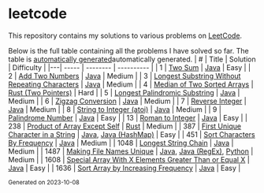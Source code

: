 # leetcode

This repository contains my solutions to various problems on [LeetCode](https://leetcode.com/).

Below is the full table containing all the problems I have solved so far. The table is [automatically generated](./.generate/main.py)automatically generated.
| # | Title | Solution | Difficulty |
|---| ----- | -------- | ---------- |
| 1 | [Two Sum](https://leetcode.com/problems/two-sum) | [Java](/solutions/two-sum/Solution.java) | Easy |
| 2 | [Add Two Numbers](https://leetcode.com/problems/add-two-numbers) | [Java](/solutions/add-two-numbers/Solution.java) | Medium |
| 3 | [Longest Substring Without Repeating Characters](https://leetcode.com/problems/longest-substring-without-repeating-characters) | [Java](/solutions/longest-substring-without-repeating-characters/Solution.java) | Medium |
| 4 | [Median of Two Sorted Arrays](https://leetcode.com/problems/median-of-two-sorted-arrays) | [Rust (Two Pointers)](/solutions/median-of-two-sorted-arrays/src/bin/two-pointers.rs) | Hard |
| 5 | [Longest Palindromic Substring](https://leetcode.com/problems/longest-palindromic-substring) | [Java](/solutions/longest-palindromic-substring/Solution.java) | Medium |
| 6 | [Zigzag Conversion](https://leetcode.com/problems/zigzag-conversion) | [Java](/solutions/zigzag-conversion/Solution.java) | Medium |
| 7 | [Reverse Integer](https://leetcode.com/problems/reverse-integer) | [Java](/solutions/reverse-integer/Solution.java) | Medium |
| 8 | [String to Integer (atoi)](https://leetcode.com/problems/string-to-integer-atoi) | [Java](/solutions/string-to-integer-atoi/Solution.java) | Medium |
| 9 | [Palindrome Number](https://leetcode.com/problems/palindrome-number) | [Java](/solutions/palindrome-number/Solution.java) | Easy |
| 13 | [Roman to Integer](https://leetcode.com/problems/roman-to-integer) | [Java](/solutions/roman-to-integer/Solution.java) | Easy |
| 238 | [Product of Array Except Self](https://leetcode.com/problems/product-of-array-except-self) | [Rust](/solutions/product-of-array-except-self/src/main.rs) | Medium |
| 387 | [First Unique Character in a String](https://leetcode.com/problems/first-unique-character-in-a-string) | [Java](/solutions/first-unique-character-in-a-string/Solution.java), [Java (HashMap)](/solutions/first-unique-character-in-a-string/Solution_HashMap.java) | Easy |
| 451 | [Sort Characters By Frequency](https://leetcode.com/problems/sort-characters-by-frequency) | [Java](/solutions/sort-characters-by-frequency/Solution.java) | Medium |
| 1048 | [Longest String Chain](https://leetcode.com/problems/longest-string-chain) | [Java](/solutions/longest-string-chain/Solution.java) | Medium |
| 1487 | [Making File Names Unique](https://leetcode.com/problems/making-file-names-unique) | [Java](/solutions/making-file-names-unique/Solution.java), [Java (RegEx)](/solutions/making-file-names-unique/Solution_regex.java), [Python](/solutions/making-file-names-unique/Solution.py) | Medium |
| 1608 | [Special Array With X Elements Greater Than or Equal X](https://leetcode.com/problems/special-array-with-x-elements-greater-than-or-equal-x) | [Java](/solutions/special-array-with-x-elements-greater-than-or-equal-x/Solution.java) | Easy |
| 1636 | [Sort Array by Increasing Frequency](https://leetcode.com/problems/sort-array-by-increasing-frequency) | [Java](/solutions/sort-array-by-increasing-frequency/Solution.java) | Easy |

<sub>
Generated on 2023-10-08
</sub>